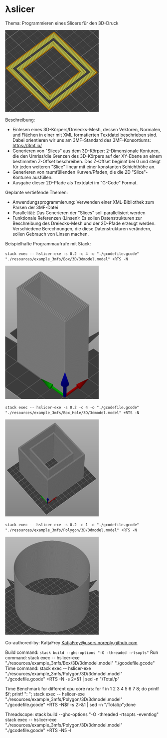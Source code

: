 # λslicer

Thema:
Programmieren eines Slicers für den 3D-Druck

<img src="resources/pictures/slice_innerouter.png" width="300">

Beschreibung:
- Einlesen eines 3D-Körpers/Dreiecks-Mesh, dessen Vektoren, Normalen, und Flächen in einer mit
  XML formatierten Textdatei beschrieben sind.
  Dabei orientieren wir uns am 3MF-Standard des 3MF-Konsortiums: https://3mf.io/
- Generieren von "Slices" aus dem 3D-Körper: 2-Dimensionale Konturen, die den Umriss/die Grenzen des
  3D-Körpers auf der XY-Ebene an einem bestimmten Z-Offset beschreiben.
  Das Z-Offset beginnt bei 0 und steigt für jeden weiteren "Slice" linear mit einer konstanten Schichthöhe an.
- Generieren von raumfüllenden Kurven/Pfaden, die die 2D "Slice"-Konturen ausfüllen.
- Ausgabe dieser 2D-Pfade als Textdatei im "G-Code" Format.

Geplante vertiefende Themen:
- Anwendungsprogrammierung: Verwenden einer XML-Bibliothek zum Parsen der 3MF-Datei
- Parallelität: Das Generieren der "Slices" soll parallelisiert werden
- Funktionale Referenzen (Linsen): Es sollen Datenstrukturen zur Beschreibung des Dreiecks-Mesh und der 2D-Pfade erzeugt werden.
  Verschiedene Berechnungen, die diese Datenstrukturen verändern, sollen Gebrauch von Linsen machen.

Beispielhafte Programmaufrufe mit Stack:

`stack exec -- hslicer-exe -s 0.2 -c 4 -o "./gcodefile.gcode" "./resources/example_3mfs/Box/3D/3dmodel.model" +RTS -N`

<img src="resources/pictures/Box_with_4offset.png" width="300">

`stack exec -- hslicer-exe -s 0.2 -c 4 -o "./gcodefile.gcode" "./resources/example_3mfs/Box_Hole/3D/3dmodel.model" +RTS -N`

<img src="resources/pictures/Box_Hole_with_4offset.png" width="300">

`stack exec -- hslicer-exe -s 0.2 -c 1 -o "./gcodefile.gcode" "./resources/example_3mfs/Polygon/3D/3dmodel.model" +RTS -N`

<img src="resources/pictures/Polygon_with_1offset.png" width="300">

Co-authored-by: KatjaFrey <KatjaFrey@users.noreply.github.com>

Build command: `stack build --ghc-options "-O -threaded -rtsopts"`
Run command: stack exec -- hslicer-exe "./resources/example_3mfs/Box/3D/3dmodel.model" "./gcodefile.gcode"
Time command: stack exec -- hslicer-exe "./resources/example_3mfs/Polygon/3D/3dmodel.model" "./gcodefile.gcode" +RTS -N -s 2>&1 | sed -n "/Total/p" 

Time Benchmark for different cpu core nrs:
for f in 1 2 3 4 5 6 7 8; do printf $f; printf ": "; stack exec -- hslicer-exe "./resources/example_3mfs/Polygon/3D/3dmodel.model" "./gcodefile.gcode" +RTS -N$f -s 2>&1 | sed -n "/Total/p";done

Threadscope:
stack build --ghc-options "-O -threaded -rtsopts -eventlog"
stack exec -- hslicer-exe "./resources/example_3mfs/Polygon/3D/3dmodel.model" "./gcodefile.gcode" +RTS -N5 -l